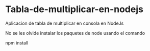 # Tabla-de-multiplicar-en-nodejs
Aplicacion de tabla de multiplicar en consola en NodeJs

No se les olvide instalar los paquetes de node usando el comando 

npm install
